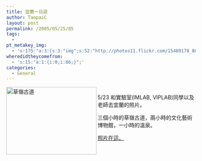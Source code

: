 ```yaml
---
title: 宜蘭一日遊
author: TaopaiC
layout: post
permalink: /2005/05/25/85
tags:
  - 
pt_metakey_img:
  - 's:175:"a:3:{s:3:"img";s:52:"http://photos11.flickr.com/15489178_805f8994bb_m.jpg";s:3:"alt";s:12:"草嶺古道";s:3:"url";s:51:"http://www.flickr.com/photos/69004123@N00/15489178/";}";'
wheredidtheycomefrom:
  - 's:15:"a:1:{i:0;i:86;}";'
categories:
  - General
---
```

[<img src="http://photos11.flickr.com/15489178_805f8994bb_m.jpg" width="240" height="180" alt="草嶺古道"  align="left" />][1]  
5/23 和實驗室(IMLAB, VIPLAB)同學以及老師去宜蘭的照片。

三個小時的草嶺古道，兩小時的文化藝術博物館，一小時的溫泉。

[照片在這。][2]

 [1]: http://www.flickr.com/photos/69004123@N00/15489178/ "Photo Sharing"
 [2]: http://www.flickr.com/photos/69004123@N00/sets/372712/